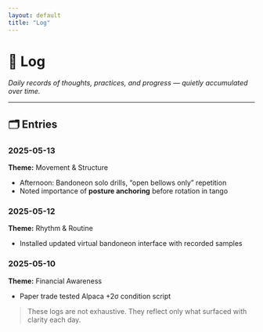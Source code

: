 ```yaml
---
layout: default
title: "Log"
---
```


# 📓 Log

*Daily records of thoughts, practices, and progress — quietly accumulated over time.*

---

## 🗂 Entries

### 2025-05-13
**Theme:** Movement & Structure  
- Afternoon: Bandoneon solo drills, “open bellows only” repetition  
- Noted importance of **posture anchoring** before rotation in tango

### 2025-05-12
**Theme:** Rhythm & Routine  
- Installed updated virtual bandoneon interface with recorded samples

### 2025-05-10
**Theme:** Financial Awareness  
- Paper trade tested Alpaca +2σ condition script

> These logs are not exhaustive. They reflect only what surfaced with clarity each day.
